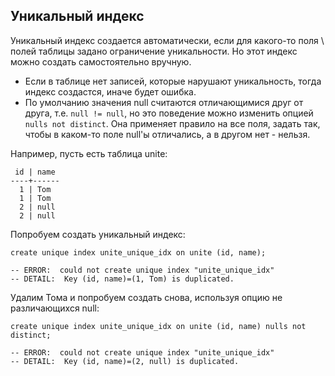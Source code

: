 ## Уникальный индекс

Уникальный индекс создается автоматически, если для какого-то поля \ полей таблицы задано ограничение уникальности. Но этот индекс можно создать самостоятельно вручную.

* Если в таблице нет записей, которые нарушают уникальность, тогда индекс создастся, иначе будет ошибка. 
* По умолчанию значения null считаются отличающимися друг от друга, т.е. `null != null`, но это поведение можно изменить опцией `nulls not distinct`.  Она применяет правило на все поля, задать так, чтобы в каком-то поле null'ы отличались, а в другом нет - нельзя.

Например, пусть есть таблица unite:

```
 id | name
----+------
  1 | Tom
  1 | Tom
  2 | null
  2 | null
```

Попробуем создать уникальный индекс:

```plsql
create unique index unite_unique_idx on unite (id, name);

-- ERROR:  could not create unique index "unite_unique_idx"
-- DETAIL:  Key (id, name)=(1, Tom) is duplicated.
```

Удалим Тома и попробуем создать снова, используя опцию не различающихся null:

```plsql
create unique index unite_unique_idx on unite (id, name) nulls not distinct;

-- ERROR:  could not create unique index "unite_unique_idx"
-- DETAIL:  Key (id, name)=(2, null) is duplicated.
```